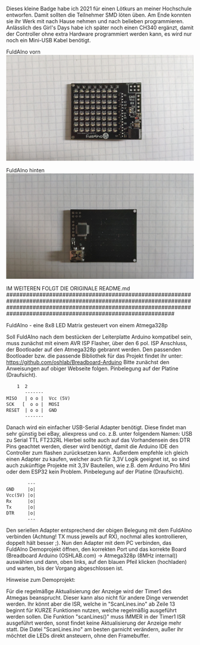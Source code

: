 Dieses kleine Badge habe ich 2021 für einen Lötkurs an meiner Hochschule entworfen. Damit sollten die Teilnehmer SMD löten üben. Am Ende konnten sie ihr Werk mit nach Hause nehmen und nach belieben programmieren.
Anlässlich des Girl's Days habe ich später noch einen CH340 ergänzt, damit der Controller ohne extra Hardware programmiert werden kann, es wird nur noch ein Mini-USB Kabel benötigt.

FuldAIno vorn<br />
![FuldAIno_front](https://github.com/kyouma-mad-scientisto/loetkurs_2021/blob/main/FuldAIno_CH340_front.jpg)

FuldAIno hinten<br />
![FuldAIno_back](https://github.com/kyouma-mad-scientisto/loetkurs_2021/blob/main/FuldAIno_CH340_back.jpg)



IM WEITEREN FOLGT DIE ORIGINALE README.md
###########################################################################################################################################################################################################################


FuldAIno - eine 8x8 LED Matrix gesteuert von einem Atmega328p


Soll FuldAIno nach dem bestücken der Leiterplatte Arduino kompatibel sein, muss zunächst mit einem AVR ISP Flasher, über den 6 pol. ISP Anschluss, der Bootloader auf den Atmega328p gebrannt werden.
Den passenden Bootloader bzw. die passende Bibliothek für das Projekt findet ihr unter: https://github.com/oshlab/Breadboard-Arduino
Bitte zunächst den Anweisungen auf obiger Webseite folgen.
Pinbelegung auf der Platine (Draufsicht).


```
	1  2
       -------
MISO   | o o |  Vcc (5V)
SCK   [  o o |  MOSI
RESET  | o o |  GND
       -------
```



Danach wird ein einfacher USB-Serial Adapter benötigt. Diese findet man sehr günstig bei eBay, aliexpress und co. z.B. unter folgendem Namen: USB zu Serial TTL FT232RL
Hierbei sollte auch auf das Vorhandensein des DTR Pins geachtet werden, dieser wird benötigt, damit die Arduino IDE den Controller zum flashen zurücksetzen kann.
Außerdem empfehle ich gleich einen Adapter zu kaufen, welcher auch für 3,3V Logik geeignet ist, so sind auch zukünftige Projekte mit 3,3V Bauteilen, wie z.B. dem Arduino Pro Mini oder dem ESP32 kein Problem.
Pinbelegung auf der Platine (Draufsicht).


```
        ---
GND     |o|
Vcc(5V) |o|
Rx      |o|
Tx      |o|
DTR     |o|
        ---
```



Den seriellen Adapter entsprechend der obigen Belegung mit dem FuldAIno verbinden (Achtung! TX muss jeweils auf RX), nochmal alles kontrollieren, doppelt hält besser  ;).
Nun den Adapter mit dem PC verbinden, das FuldAIno Demoprojekt öffnen, den korrekten Port und das korrekte Board (Breadboard Arduino (OSHLAB.com) -> Atmega328p (8MHz internal)) auswählen und dann, oben links,
auf den blauen Pfeil klicken (hochladen) und warten, bis der Vorgang abgeschlossen ist.


Hinweise zum Demoprojekt:

Für die regelmäßge Aktualisierung der Anzeige wird der Timer1 des Atmegas beansprucht. Dieser kann also nicht für andere Dinge verwendet werden. Ihr könnt aber die ISR, welche in "ScanLines.ino" ab Zeile 13
beginnt für KURZE Funktionen nutzen, welche regelmäßig ausgeführt werden sollen.
Die Funktion "scanLines()" muss IMMER in der Timer1 ISR ausgeführt werden, sonst findet keine Aktualisierung der Anzeige mehr statt.
Die Datei "ScanLines.ino" am besten garnicht verändern, außer ihr möchtet die LEDs direkt ansteuern, ohne den Framebuffer.
